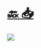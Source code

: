 #
# [🔙 ](../../)    <a href="../pdfs/320_🇪🇺 NextGenerationEU_🇪🇺⬜autoconsumo solicitud declaracion responsable 80.pdf">📥</a>
 <img src="page0.jpg"> 

            
                